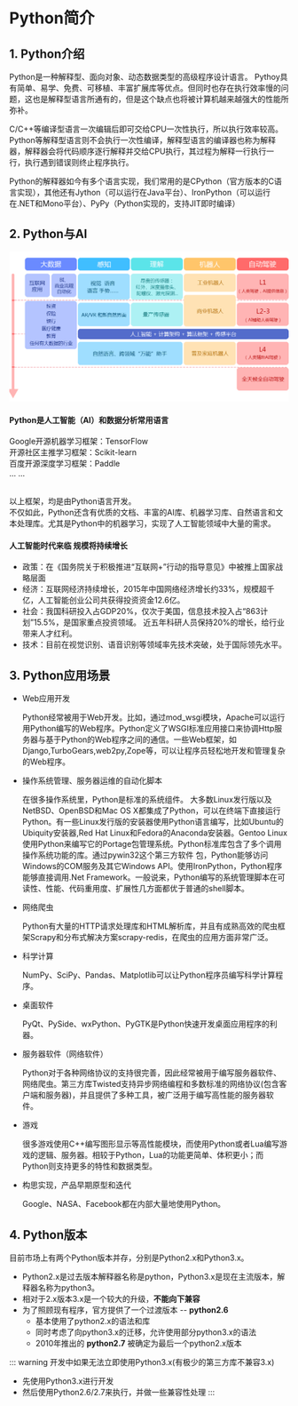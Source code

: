 # Python简介

## 1. Python介绍
Python是一种解释型、面向对象、动态数据类型的高级程序设计语言。
Pythoy具有简单、易学、免费、可移植、丰富扩展库等优点。但同时也存在执行效率慢的问题，这也是解释型语言所通有的，但是这个缺点也将被计算机越来越强大的性能所弥补。

C/C++等编译型语言一次编辑后即可交给CPU一次性执行，所以执行效率较高。Python等解释型语言则不会执行一次性编译，解释型语言的编译器也称为解释器，解释器会将代码顺序逐行解释并交给CPU执行，其过程为解释一行执行一行，执行遇到错误则终止程序执行。

Python的解释器如今有多个语言实现，我们常用的是CPython（官方版本的C语言实现），其他还有Jython（可以运行在Java平台）、IronPython（可以运行在.NET和Mono平台）、PyPy（Python实现的，支持JIT即时编译）

## 2. Python与AI

![人工智能未来蓝图](../img/basic/structure.png '人工智能未来蓝图')

#### Python是人工智能（AI）和数据分析常用语言
Google开源机器学习框架：TensorFlow
<br/>开源社区主推学习框架：Scikit-learn
<br/>百度开源深度学习框架：Paddle
<br/>... ...

<br/>以上框架，均是由Python语言开发。
<br/>不仅如此，Python还含有优质的文档、丰富的AI库、机器学习库、自然语言和文本处理库。尤其是Python中的机器学习，实现了人工智能领域中大量的需求。

#### 人工智能时代来临 规模将持续增长
* 政策：在《国务院关于积极推进“互联网+”行动的指导意见》中被推上国家战略层面
* 经济：互联网经济持续增长，2015年中国网络经济增长约33%，规模超千亿，人工智能创业公司共获得投资资金12.6亿。
* 社会：我国科研投入占GDP20%，仅次于美国，信息技术投入占“863计划”15.5%，是国家重点投资领域。 近五年科研人员保持20%的增长，给行业带来人才红利。
* 技术：目前在视觉识别、语音识别等领域率先技术突破，处于国际领先水平。

## 3. Python应用场景

* Web应用开发

    Python经常被用于Web开发。比如，通过mod_wsgi模块，Apache可以运行用Python编写的Web程序。Python定义了WSGI标准应用接口来协调Http服务器与基于Python的Web程序之间的通信。一些Web框架，如Django,TurboGears,web2py,Zope等，可以让程序员轻松地开发和管理复杂的Web程序。

* 操作系统管理、服务器运维的自动化脚本

    在很多操作系统里，Python是标准的系统组件。 大多数Linux发行版以及NetBSD、OpenBSD和Mac OS X都集成了Python，可以在终端下直接运行Python。有一些Linux发行版的安装器使用Python语言编写，比如Ubuntu的Ubiquity安装器,Red Hat Linux和Fedora的Anaconda安装器。Gentoo Linux使用Python来编写它的Portage包管理系统。Python标准库包含了多个调用操作系统功能的库。通过pywin32这个第三方软件 包，Python能够访问Windows的COM服务及其它Windows API。使用IronPython，Python程序能够直接调用.Net Framework。一般说来，Python编写的系统管理脚本在可读性、性能、代码重用度、扩展性几方面都优于普通的shell脚本。

* 网络爬虫

    Python有大量的HTTP请求处理库和HTML解析库，并且有成熟高效的爬虫框架Scrapy和分布式解决方案scrapy-redis，在爬虫的应用方面非常广泛。

* 科学计算

    NumPy、SciPy、Pandas、Matplotlib可以让Python程序员编写科学计算程序。

* 桌面软件

    PyQt、PySide、wxPython、PyGTK是Python快速开发桌面应用程序的利器。

* 服务器软件（网络软件）

    Python对于各种网络协议的支持很完善，因此经常被用于编写服务器软件、网络爬虫。第三方库Twisted支持异步网络编程和多数标准的网络协议(包含客户端和服务器)，并且提供了多种工具，被广泛用于编写高性能的服务器软件。

* 游戏

    很多游戏使用C++编写图形显示等高性能模块，而使用Python或者Lua编写游戏的逻辑、服务器。相较于Python，Lua的功能更简单、体积更小；而Python则支持更多的特性和数据类型。

* 构思实现，产品早期原型和迭代

    Google、NASA、Facebook都在内部大量地使用Python。

## 4. Python版本

目前市场上有两个Python版本并存，分别是Python2.x和Python3.x。

* Python2.x是过去版本解释器名称是python，Python3.x是现在主流版本，解释器名称为python3。
* 相对于2.x版本3.x是一个较大的升级，**不能向下兼容**
* 为了照顾现有程序，官方提供了一个过渡版本 -- **python2.6**
    * 基本使用了python2.x的语法和库
    * 同时考虑了向python3.x的迁移，允许使用部分python3.x的语法
    * 2010年推出的 **python2.7** 被确定为最后一个python2.x版本


::: warning 开发中如果无法立即使用Python3.x(有极少的第三方库不兼容3.x)
* 先使用Python3.x进行开发
* 然后使用Python2.6/2.7来执行，并做一些兼容性处理
:::